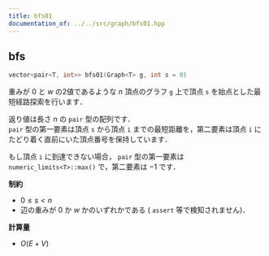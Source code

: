 ```yaml
---
title: bfs01
documentation_of: ../../src/graph/bfs01.hpp
---
```


## bfs

```cpp
vector<pair<T, int>> bfs01(Graph<T> g, int s = 0)
```

重みが $0$ と $w$ の2値であるような $n$ 頂点のグラフ `g` 上で頂点 `s` を始点とした最短経路探索を行います．<br>

返り値は長さ $n$ の `pair` 型の配列です．<br>
`pair` 型の第一要素は頂点 `s` から頂点 `i` までの最短距離を，第二要素は頂点 `i` にたどり着く直前にいた頂点番号を保持しています．

もし頂点 `i` に到達できない場合， `pair` 型の第一要素は `numeric_limits<T>::max()` で，第二要素は $-1$ です．

**制約**

- $0 \leq s < n$
- 辺の重みが $0$ か $w$ かのいずれかである ( `assert` 等で検知されません)．

**計算量**

- $O(E + V)$